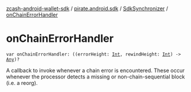 [zcash-android-wallet-sdk](../../index.md) / [pirate.android.sdk](../index.md) / [SdkSynchronizer](index.md) / [onChainErrorHandler](./on-chain-error-handler.md)

# onChainErrorHandler

`var onChainErrorHandler: ((errorHeight: `[`Int`](https://kotlinlang.org/api/latest/jvm/stdlib/kotlin/-int/index.html)`, rewindHeight: `[`Int`](https://kotlinlang.org/api/latest/jvm/stdlib/kotlin/-int/index.html)`) -> `[`Any`](https://kotlinlang.org/api/latest/jvm/stdlib/kotlin/-any/index.html)`)?`

A callback to invoke whenever a chain error is encountered. These occur whenever the
processor detects a missing or non-chain-sequential block (i.e. a reorg).

